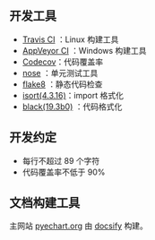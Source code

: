 ## 开发工具

- [Travis CI](https://travis-ci.org) ：Linux 构建工具
- [AppVeyor CI](https://www.appveyor.com/) ：Windows 构建工具
- [Codecov](https://codecov.io)：代码覆盖率
- [nose](http://nose.readthedocs.io/en/latest/index.html) ：单元测试工具
- [flake8](http://flake8.pycqa.org/en/latest/index.html) ：静态代码检查
- [isort(4.3.16)](https://github.com/timothycrosley/isort)：import 格式化
- [black(19.3b0)](https://github.com/ambv/black) ：代码格式化

## 开发约定

- 每行不超过 89 个字符
- 代码覆盖率不低于 90% 

## 文档构建工具

主网站 [pyechart.org](http://pyecharts.org) 由 [docsify](https://docsify.js.org/) 构建。